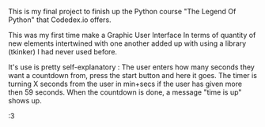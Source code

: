 This is my final project to finish up the Python course "The Legend Of Python" that Codedex.io offers.

This was my first time make a Graphic User Interface
In terms of quantity of new elements intertwined with one another added up with using a library (tkinker) I had never used before.

It's use is pretty self-explanatory :
The user enters how many seconds they want a countdown from, press the start button and here it goes.
The timer is turning X seconds from the user in min+secs if the user has given more then 59 seconds.
When the countdown is done, a message "time is up" shows up.

:3

